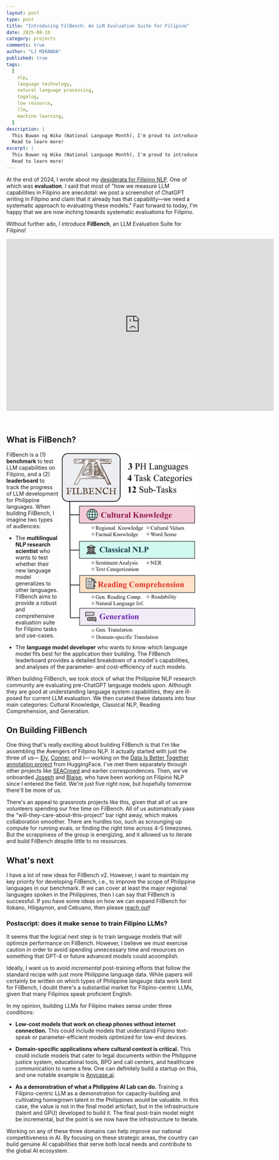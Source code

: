 ```yaml
---
layout: post
type: post
title: "Introducing FilBench: An LLM Evaluation Suite for Filipino"
date: 2025-08-10
category: projects
comments: true
author: "LJ MIRANDA"
published: true
tags:
  [
    nlp,
    language technology,
    natural language processing,
    tagalog,
    low resource,
    llm,
    machine learning,
  ]
description: |
  This Buwan ng Wika (National Language Month), I'm proud to introduce FilBench, a big step forward in Filipino NLP evaluation.
  Read to learn more!
excerpt: |
  This Buwan ng Wika (National Language Month), I'm proud to introduce FilBench, a big step forward in Filipino NLP evaluation.
  Read to learn more!
---
```


<span class="firstcharacter">A</span>t the end of 2024, I wrote about my [desiderata for Filipino NLP](/notebook/2024/12/17/filipino-llm/).
One of which was **evaluation**.
I said that most of "how we measure LLM capabilities in Filipino are anecdotal: we post a screenshot of ChatGPT writing in Filipino and claim that it already has that capability&mdash;we need a systematic approach to evaluating these models."
Fast forward to today, I'm happy that we are now inching towards systematic evaluations for Filipino.

Without further ado, I introduce **FilBench**, an LLM Evaluation Suite for Filipino!

<!-- Put placeholder for now until we open-source the leaderboard -->
<iframe
	src="https://mteb-leaderboard.hf.space"
	frameborder="0"
	width="700"
	height="450"
></iframe>

&nbsp;

## What is FilBench?

<img src="/assets/png/filbench/filbench_main.svg" align="right" height="500">

FilBench is a (1) **benchmark** to test LLM capabilities on Filipino, and a (2) **leaderboard** to track the progress of LLM development for Philippine languages.
When building FilBench, I imagine two types of audiences:

- The **multilingual NLP research scientist** who wants to test whether their new language model generalizes to other languages.
  FilBench aims to provide a robust and comprehensive evaluation suite for Filipino tasks and use-cases.

- The **language model developer** who wants to know which language model fits best for the application their building.
  The FilBench leaderboard provides a detailed breakdown of a model's capabilities, and analyses of the parameter- and cost-efficiency of such models.


When building FilBench, we took stock of what the Philippine NLP research community are evaluating pre-ChatGPT language models upon.
Although they are good at understanding language system capabilities, they are ill-posed for current LLM evaluation.
We then curated these datasets into four main categories: Cultural Knowledge, Classical NLP, Reading Comprehension, and Generation.

## On Building FilBench

One thing that's really exciting about building FilBench is that I'm like assembling the Avengers of Filipino NLP.
It actually started with just the three of us&mdash; [Ely](https://www.linkedin.com/in/elyanahaco2000/), [Conner](https://www.linkedin.com/in/connermanuel/), and I&mdash; working on the [Data Is Better Together annotation project](https://github.com/huggingface/data-is-better-together) from HuggingFace.
I've met them separately through other projects like [SEACrowd](https://seacrowd.github.io/) and earlier correspondences.
Then, we've onboarded [Joseph](https://www.josephimperial.com/) and [Blaise](https://blaisecruz.com/), who have been working on Filipino NLP since I entered the field.
We're just five right now, but hopefully tomorrow there'll be more of us.

There's an appeal to grassroots projects like this, given that all of us are volunteers spending our free time on FilBench.
All of us automatically pass the "will-they-care-about-this-project" bar right away, which makes collaboration smoother.
There are hurdles too, such as scrounging up compute for running evals, or finding the right time across 4-5 timezones.
But the scrappiness of the group is energizing, and it allowed us to iterate and build FilBench despite little to no resources.

## What's next

I have a lot of new ideas for FilBench v2.
However, I want to maintain my key priority for developing FilBench, i.e., to improve the scope of Philippine languages in our benchmark.
If we can cover at least the major regional languages spoken in the Philippines, then I can say that FilBench is successful.
If you have some ideas on how we can expand FilBench for Ilokano, Hiligaynon, and Cebuano, then please [reach out](mailto:ljvmiranda@gmail.com)!

### Postscript: does it make sense to train Filipino LLMs?

It seems that the logical next step is to train language models that will optimize performance on FilBench.
However, I believe we must exercise caution in order to avoid spending unnecessary time and resources on something that GPT-4 or future advanced models could acoomplish.

Ideally, I want us to avoid *incremental* post-training efforts that follow the standard recipe with just more Philippine language data.
While papers will certainly be written on which types of Philippine langauge data work best for FilBench, I doubt there's a substantial market for Filipino-centric LLMs, given that many Filipinos speak proficient English.

In my opinion, building LLMs for Filipino makes sense under three conditions:

- **Low-cost models that work on cheap phones without internet connection.** This could include models that understand Filipino text-speak or parameter-efficient models optimized for low-end devices. 

- **Domain-specific applications where cultural context is critical.** This could include models that cater to legal documents within the Philippine justice system, educational tools, BPO and call centers, and healthcare communication to name a few. One can definitely build a startup on this, and one notable example is [Anycase.ai](https://anycase.ai/). 

- **As a demonstration of what a Philippine AI Lab can do.** Training a Filipino-centric LLM as a demonstration for capacity-building and cultivating homegrown talent in the Philippines would be valuable. In this case, the value is not in the final model articfact, but in the infrastructure (talent and GPU) developed to build it. The final post-train model might be incremental, but the point is we now have the infrastructure to iterate.

Working on any of these three domains can help improve our national competitiveness in AI.
By focusing on these strategic areas, the country can build genuine AI capabilities that serve both local needs and contribute to the global AI ecosystem.